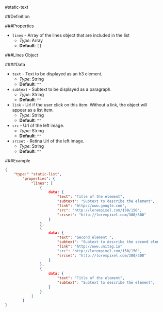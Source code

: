 #static-text

##Definition



###Properties
+ `lines` - Array of the lines object that are included in the list
  + _Type_: Array
  + __Default__: `[]`

###Lines Object

####Data
+ `text` - Text to be displayed as an h3 element.
  + _Type_: String
  + __Default__: `""`
+ `subtext` - Subtext to be displayed as a paragraph.
  + _Type_: String
  + __Default__: `""`
+ `link` - Url if the user click on this item. Without a link, the object will appear as a  list item.
  + _Type_: String
  + __Default__: `""`
+ `src` - Url of the left image.
  + _Type_: String
  + __Default__: `""`
+ `srcset` - Retina Url of the left image.
  + _Type_: String
  + __Default__: `""`


###Example
```json
{
    "type:" "static-list",
        "properties": {
            "lines": [
                {
                    data: {
                        "text": "Title of the element",
                        "subtext": "Subtext to describe the element",
                        "link": "http://www.google.com",
                        "src": "http://lorempixel.com/150/150",
                        "srcset": "http://lorempixel.com/300/300"
                    }
                },
                {
                    data: {
                        "text": "Second element ",
                        "subtext": "Subtext to describe the second element",
                        "link": "http://www.unitag.io"
                        "src": "http://lorempixel.com/150/150",
                        "srcset": "http://lorempixel.com/300/300"
                    }
                },
                {
                    data: {
                        "text": "Title of the element",
                        "subtext": "Subtext to describe the element",
                    }
                }
            ]
        }
}
```



